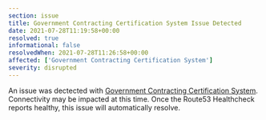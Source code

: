 ```yaml
---
section: issue
title: Government Contracting Certification System Issue Detected
date: 2021-07-28T11:19:58+00:00
resolved: true
informational: false
resolvedWhen: 2021-07-28T11:26:58+00:00
affected: ['Government Contracting Certification System']
severity: disrupted
---
```

An issue was dectected with [Government Contracting Certification System](https://certify.sba.gov).  Connectivity may be impacted at this time.  Once the Route53 Healthcheck reports healthy, this issue will automatically resolve.
